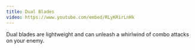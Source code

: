 ```yaml
---
title: Dual Blades
video: https://www.youtube.com/embed/RLyKRirLnHk
---
```


Dual blades are lightweight and can unleash a whirlwind of combo attacks on your enemy.
